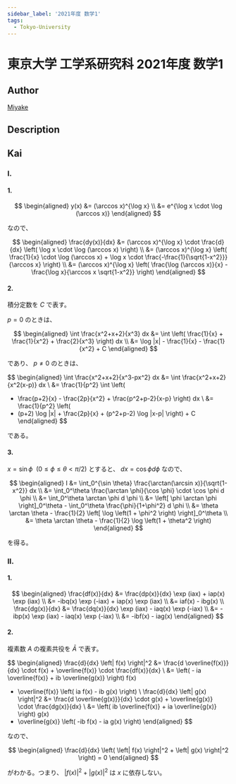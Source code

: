 ```yaml
---
sidebar_label: '2021年度 数学1'
tags:
  - Tokyo-University
---
```


# 東京大学 工学系研究科 2021年度 数学1

## **Author**
[Miyake](https://miyake.github.io/exams/index.html)

## **Description**

## **Kai**
### I.
#### 1.

$$
\begin{aligned}
y(x)
&= (\arccos x)^{\log x}
\\
&= e^{\log x \cdot \log (\arccos x)}
\end{aligned}
$$

なので、

$$
\begin{aligned}
\frac{dy(x)}{dx}
&= (\arccos x)^{\log x} \cdot
\frac{d}{dx} \left( \log x \cdot \log (\arccos x) \right)
\\
&= (\arccos x)^{\log x}
\left( \frac{1}{x} \cdot \log (\arccos x) + \log x \cdot
\frac{-\frac{1}{\sqrt{1-x^2}}}{\arccos x} \right)
\\
&= (\arccos x)^{\log x}
\left( \frac{\log (\arccos x)}{x} - 
\frac{\log x}{\arccos x \sqrt{1-x^2}} \right)
\end{aligned}
$$

#### 2.
積分定数を $C$ で表す。

$p=0$ のときは、

$$
\begin{aligned}
\int \frac{x^2+x+2}{x^3} dx
&= \int \left( \frac{1}{x} + \frac{1}{x^2} + \frac{2}{x^3} \right) dx
\\
&= \log |x| - \frac{1}{x} - \frac{1}{x^2} + C
\end{aligned}
$$

であり、 $p \ne 0$ のときは、

$$
\begin{aligned}
\int \frac{x^2+x+2}{x^3-px^2} dx
&= \int \frac{x^2+x+2}{x^2(x-p)} dx
\\
&= \frac{1}{p^2} \int \left(
- \frac{p+2}{x} - \frac{2p}{x^2} + \frac{p^2+p-2}{x-p} \right) dx
\\
&= \frac{1}{p^2} \left(
- (p+2) \log |x| + \frac{2p}{x} + (p^2+p-2) \log |x-p| \right) + C
\end{aligned}
$$

である。

#### 3.
$x = \sin \phi \ \ (0 \leq \phi \leq \theta \lt \pi/2)$ とすると、
$dx = \cos \phi d \phi$ なので、

$$
\begin{aligned}
I
&= \int_0^{\sin \theta} \frac{\arctan(\arcsin x)}{\sqrt{1-x^2}} dx
\\
&= \int_0^\theta \frac{\arctan \phi}{\cos \phi} \cdot \cos \phi d \phi
\\
&= \int_0^\theta \arctan \phi d \phi
\\
&= \left[ \phi \arctan \phi \right]_0^\theta - \int_0^\theta \frac{\phi}{1+\phi^2} d \phi
\\
&= \theta \arctan \theta - \frac{1}{2} \left[ \log \left(1 + \phi^2 \right) \right]_0^\theta
\\
&= \theta \arctan \theta - \frac{1}{2} \log \left(1 + \theta^2 \right)
\end{aligned}
$$

を得る。

### II.
#### 1.

$$
\begin{aligned}
\frac{df(x)}{dx}
&= \frac{dp(x)}{dx} \exp (iax) + iap(x) \exp (iax)
\\
&= -ibq(x) \exp (-iax) + iap(x) \exp (iax)
\\
&= iaf(x) - ibg(x)
\\
\frac{dg(x)}{dx}
&= \frac{dq(x)}{dx} \exp (iax) - iaq(x) \exp (-iax)
\\
&= -ibp(x) \exp (iax) - iaq(x) \exp (-iax)
\\
&= -ibf(x) - iag(x)
\end{aligned}
$$

#### 2.
複素数 $A$ の複素共役を $\bar{A}$ で表す。

$$
\begin{aligned}
\frac{d}{dx} \left| f(x) \right|^2
&= \frac{d \overline{f(x)}}{dx} \cdot f(x) + \overline{f(x)} \cdot \frac{df(x)}{dx}
\\
&= \left( - ia \overline{f(x)} + ib \overline{g(x)} \right) f(x)
+ \overline{f(x)} \left( ia f(x) - ib g(x) \right)
\\
\frac{d}{dx} \left| g(x) \right|^2
&= \frac{d \overline{g(x)}}{dx} \cdot g(x) + \overline{g(x)} \cdot \frac{dg(x)}{dx}
\\
&= \left( ib \overline{f(x)} + ia \overline{g(x)} \right) g(x)
+ \overline{g(x)} \left( -ib f(x) - ia g(x) \right)
\end{aligned}
$$

なので、

$$
\begin{aligned}
\frac{d}{dx} \left( \left| f(x) \right|^2 + \left| g(x) \right|^2 \right) = 0
\end{aligned}
$$

がわかる。つまり、
$\left| f(x) \right|^2 + \left| g(x) \right|^2$
は $x$ に依存しない。